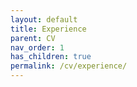 ```yaml
---
layout: default
title: Experience
parent: CV
nav_order: 1
has_children: true
permalink: /cv/experience/
---
```

